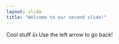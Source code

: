 ```yaml
---
layout: slide
title: "Welcome to our second slide!"
---
```

Cool stuff 👍
Use the left arrow to go back!

